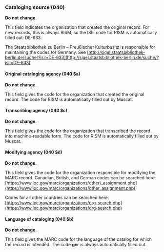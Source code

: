 ### Cataloging source (040)

**Do not change.**

This field indicates the organization that created the original record. For new records, this is always RISM, so the ISIL code for RISM is automatically filled out: DE-633.

The Staatsbibliothek zu Berlin – Preußischer Kulturbesitz is responsible for maintaining the codes for Germany. See [http://sigel.staatsbibliothek-berlin.de/suche/?isil=DE-633](http://sigel.staatsbibliothek-berlin.de/suche/?isil=DE-633)

#### Original cataloging agency (040 $a)

**Do not change.**

This field gives the code for the organization that created the original record. The code for RISM is automatically filled out by Muscat.

#### Transcribing agency (040 $c)

**Do not change.**

This field gives the code for the organization that transcribed the record into machine-readable form. The code for RISM is automatically filled out by Muscat.

#### Modifying agency (040 $d)

**Do not change.**

This field gives the code for the organization responsible for modifying the MARC record. Canadian, British, and German codes can be searched here: [https://www.loc.gov/marc/organizations/other\_assignment.php](https://www.loc.gov/marc/organizations/other_assignment.php)

Codes for all other countries can be searched here: [https://www.loc.gov/marc/organizations/org-search.php](https://www.loc.gov/marc/organizations/org-search.php)

#### Language of cataloging (040 $b)

**Do not change.**

This field gives the MARC code for the language of the catalog for which the record is intended. The code **ger** is
always automatically filled out.
